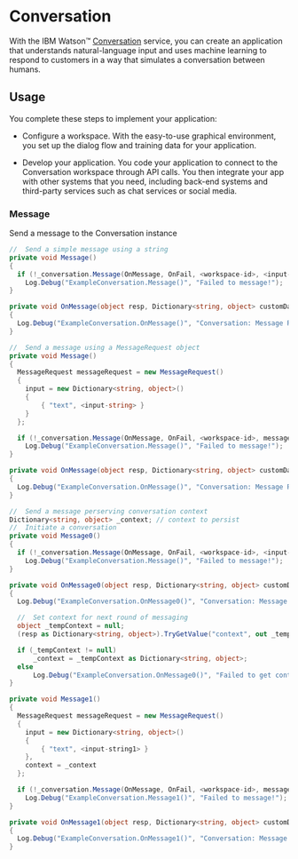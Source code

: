 # Conversation

With the IBM Watson™ [Conversation][conversation] service, you can create an application that understands natural-language input and uses machine learning to respond to customers in a way that simulates a conversation between humans.

## Usage
You complete these steps to implement your application:

* Configure a workspace. With the easy-to-use graphical environment, you set up the dialog flow and training data for your application.

* Develop your application. You code your application to connect to the Conversation workspace through API calls. You then integrate your app with other systems that you need, including back-end systems and third-party services such as chat services or social media.

### Message
Send a message to the Conversation instance
```cs
//  Send a simple message using a string
private void Message()
{
  if (!_conversation.Message(OnMessage, OnFail, <workspace-id>, <input-string>))
    Log.Debug("ExampleConversation.Message()", "Failed to message!");
}

private void OnMessage(object resp, Dictionary<string, object> customData)
{
  Log.Debug("ExampleConversation.OnMessage()", "Conversation: Message Response: {0}", customData["json"].ToString());
}
```
```cs
//  Send a message using a MessageRequest object
private void Message()
{
  MessageRequest messageRequest = new MessageRequest()
  {
    input = new Dictionary<string, object>()
    {
        { "text", <input-string> }
    }
  };

  if (!_conversation.Message(OnMessage, OnFail, <workspace-id>, messageRequest))
    Log.Debug("ExampleConversation.Message()", "Failed to message!");
}

private void OnMessage(object resp, Dictionary<string, object> customData)
{
  Log.Debug("ExampleConversation.OnMessage()", "Conversation: Message Response: {0}", customData["json"].ToString());
}
```
```cs
//  Send a message perserving conversation context
Dictionary<string, object> _context; // context to persist
//  Initiate a conversation
private void Message0()
{
  if (!_conversation.Message(OnMessage, OnFail, <workspace-id>, <input-string0>))
    Log.Debug("ExampleConversation.Message()", "Failed to message!");
}

private void OnMessage0(object resp, Dictionary<string, object> customData)
{
  Log.Debug("ExampleConversation.OnMessage0()", "Conversation: Message Response: {0}", customData["json"].ToString());

  //  Set context for next round of messaging
  object _tempContext = null;
  (resp as Dictionary<string, object>).TryGetValue("context", out _tempContext);

  if (_tempContext != null)
      _context = _tempContext as Dictionary<string, object>;
  else
      Log.Debug("ExampleConversation.OnMessage0()", "Failed to get context");
}

private void Message1()
{
  MessageRequest messageRequest = new MessageRequest()
  {
    input = new Dictionary<string, object>()
    {
        { "text", <input-string1> }
    },
    context = _context
  };

  if (!_conversation.Message(OnMessage, OnFail, <workspace-id>, messageRequest))
    Log.Debug("ExampleConversation.Message1()", "Failed to message!");
}

private void OnMessage1(object resp, Dictionary<string, object> customData)
{
  Log.Debug("ExampleConversation.OnMessage1()", "Conversation: Message Response: {0}", customData["json"].ToString());
}
```

[conversation]: https://console.bluemix.net/docs/services/conversation/index.html
